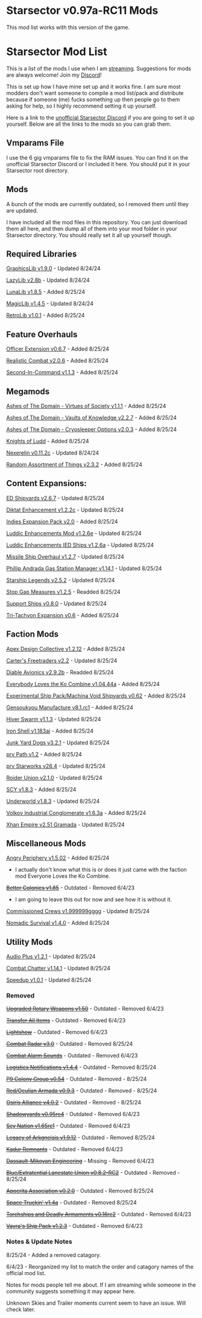 # Starsector v0.97a-RC11 Mods

This mod list works with this version of the game.

# Starsector Mod List

This is a list of the mods I use when I am [streaming](https://www.twitch.tv/lordhaywire).  Suggestions for mods are always welcome!  Join my [Discord](https://discord.gg/a6KzcJ9mnC)!

This is set up how I have mine set up and it works fine. I am sure most modders don't want someone to compile a mod list/pack and distribute because if someone (me) fucks something up then people go to them asking for help, so I highly recommend setting it up yourself. 

Here is a link to the [unofficial Starsector Discord](https://discord.gg/a8AWVcPCPr) if you are going to set it up yourself.  Below are all the links to the mods so you can grab them.

## Vmparams File

I use the 6 gig vmparams file to fix the RAM issues.  You can find it on the unofficial Starsector Discord or I included it here.  You should put it in your Starsector root directory.

## Mods

A bunch of the mods are currently outdated, so I removed them until they are updated.

I have included all the mod files in this repository.  You can just download them all here, and then dump all of them into your mod folder in your Starsector directory.  You should really set it all up yourself though.

## Required Libraries

[GraphicsLib v1.9.0](https://fractalsoftworks.com/forum/index.php?topic=10982.0) - Updated 8/24/24

[LazyLib v2.8b](https://fractalsoftworks.com/forum/index.php?topic=5444.0) - Updated 8/24/24

[LunaLib v1.8.5](https://fractalsoftworks.com/forum/index.php?topic=25658.0) - Added 8/25/24

[MagicLib v1.4.5](https://fractalsoftworks.com/forum/index.php?topic=25868.0) - Updated 8/24/24

[RetroLib v1.0.1](https://fractalsoftworks.com/forum/index.php?topic=29012.0) - Added 8/25/24

## Feature Overhauls

[Officer Extension v0.6.7](https://fractalsoftworks.com/forum/index.php?topic=23928.0) - Added 8/25/24

[Realistic Combat v2.0.6](https://fractalsoftworks.com/forum/index.php?topic=24855.0) - Added 8/25/24

[Second-In-Command v1.1.3](https://fractalsoftworks.com/forum/index.php?topic=30407.0) - Added 8/25/24

## Megamods

[Ashes of The Domain - Virtues of Society v1.1.1](https://www.ashesofthedomain.info/) - Added 8/25/24

[Ashes of The Domain - Vaults of Knowledge v2.2.7](https://www.ashesofthedomain.info/) - Added 8/25/24

[Ashes of The Domain - Cryosleeper Options v2.0.3](https://www.ashesofthedomain.info/) - Added 8/25/24

[Knights of Ludd](https://fractalsoftworks.com/forum/index.php?topic=29124.0) - Added 8/25/24

[Nexerelin v0.11.2c](https://fractalsoftworks.com/forum/index.php?topic=9175.0) - Updated 8/24/24

[Random Assortment of Things v2.3.2](https://fractalsoftworks.com/forum/index.php?topic=26260.0) - Added 8/25/24

## Content Expansions:

[ED Shipyards v2.6.7](https://fractalsoftworks.com/forum/index.php?topic=24976.0) - Updated 8/25/24

[Diktat Enhancement v1.2.2c](https://fractalsoftworks.com/forum/index.php?topic=22852.0) - Updated 8/25/24

[Indies Expansion Pack v2.0](https://fractalsoftworks.com/forum/index.php?topic=28377.0) - Added 8/25/24

[Luddic Enhancements Mod v1.2.6e](https://fractalsoftworks.com/forum/index.php?topic=15084.0) - Updated 8/25/24

[Luddic Enhancements IED Ships v1.2.6a](https://fractalsoftworks.com/forum/index.php?topic=15084.0) - Updated 8/25/24

[Missile Ship Overhaul v1.2.7](https://fractalsoftworks.com/forum/index.php?topic=24344.0) - Updated 8/25/24

[Phillip Andrada Gas Station Manager v1.14.1](https://fractalsoftworks.com/forum/index.php?topic=24215.0) - Updated 8/25/24

[Starship Legends v2.5.2](https://fractalsoftworks.com/forum/index.php?topic=15321.0) - Updated 8/25/24

[Stop Gap Measures v1.2.5](https://fractalsoftworks.com/forum/index.php?topic=13083.0) - Readded 8/25/24

[Support Ships v0.8.0](https://fractalsoftworks.com/forum/index.php?topic=25186.0) - Updated 8/25/24

[Tri-Tachyon Expansion v0.6](https://fractalsoftworks.com/forum/index.php?topic=30322.0) - Added 8/25/24

## Faction Mods

[Apex Design Collective v1.2.12](https://fractalsoftworks.com/forum/index.php?topic=30074.0) - Added 8/25/24

[Carter's Freetraders v2.2](https://fractalsoftworks.com/forum/index.php?topic=24433.0) - Updated 8/25/24

[Diable Avionics v2.9.2b](https://fractalsoftworks.com/forum/index.php?topic=29432.0) - Readded 8/25/24

[Everybody Loves the Ko Combine v1.04.44a](https://fractalsoftworks.com/forum/index.php?topic=23393.0) - Added 8/25/24

[Experimental Ship Pack/Machina Void Shipyards v0.62](https://fractalsoftworks.com/forum/index.php?topic=21113.0) - Added 8/25/24

[Gensoukyou Manufacture v8.1.rc1](https://fractalsoftworks.com/forum/index.php?topic=28396.0) - Added 8/25/24

[Hiver Swarm v1.1.3](https://fractalsoftworks.com/forum/index.php?topic=22965.0) - Updated 8/25/24

[Iron Shell v1.183aj](https://fractalsoftworks.com/forum/index.php?topic=18297.0) - Added 8/25/24

[Junk Yard Dogs v3.2.1](https://fractalsoftworks.com/forum/index.php?topic=22826.0) - Updated 8/25/24

[prv Path v1.2](https://fractalsoftworks.com/forum/index.php?topic=12553.0) - Added 8/25/24

[prv Starworks v28.4](https://fractalsoftworks.com/forum/index.php?topic=12553.0) - Updated 8/25/24

[Roider Union v2.1.0](https://fractalsoftworks.com/forum/index.php?topic=9547.0) - Updated 8/25/24

[SCY v1.8.3](https://fractalsoftworks.com/forum/index.php?topic=29535.0) - Added 8/25/24

[Underworld v1.8.3](https://fractalsoftworks.com/forum/index.php?topic=11002.0) - Updated 8/25/24

[Volkov Industrial Conglomerate v1.6.3a](https://fractalsoftworks.com/forum/index.php?topic=19603.0) - Added 8/25/24

[Xhan Empire v2.51 Gramada](https://fractalsoftworks.com/forum/index.php?topic=17972.0) - Updated 8/25/24

## Miscellaneous Mods

[Angry Periphery v1.5.02](https://fractalsoftworks.com/forum/index.php?topic=23393.0) - Added 8/25/24 
- I actually don't know what this is or does it just came with the faction mod Everyone Loves the Ko Combine.

[~~Better Colonies v1.85~~](https://fractalsoftworks.com/forum/index.php?topic=17103.0) - Outdated - Removed 6/4/23 
- I am going to leave this out for now and see how it is without it.

[Commissioned Crews v1.999999gggg](https://fractalsoftworks.com/forum/index.php?topic=16677.0) - Updated 8/25/24

[Nomadic Survival v1.4.0](https://fractalsoftworks.com/forum/index.php?topic=26255.0) - Added 8/25/24

## Utility Mods

[Audio Plus v1.2.1](https://fractalsoftworks.com/forum/index.php?topic=10985.0) - Updated 8/25/24

[Combat Chatter v1.14.1](https://fractalsoftworks.com/forum/index.php?topic=10399.0) - Updated 8/25/24

[Speedup v1.0.1](https://fractalsoftworks.com/forum/index.php?topic=13394.0) - Updated 8/25/24

### Removed

[~~Upgraded Rotary Weapons v1.50~~](https://fractalsoftworks.com/forum/index.php?topic=9446.0) - Outdated - Removed 6/4/23

[~~Transfer All Items~~](https://fractalsoftworks.com/forum/index.php?topic=17210.0) - Outdated - Removed 6/4/23

[~~Lightshow~~](https://fractalsoftworks.com/forum/index.php?topic=11528.0) - Outdated - Removed 6/4/23

[~~Combat Radar v3.0~~](https://fractalsoftworks.com/forum/index.php?topic=7526.0) - Outdated - Removed 8/25/24

[~~Combat Alarm Sounds~~](https://fractalsoftworks.com/forum/index.php?topic=11253.0) - Outdated - Removed 6/4/23

[~~Logistics Notifications v1.4.4~~](https://fractalsoftworks.com/forum/index.php?topic=17379.0) - Outdated - Removed 8/25/24

[~~P9 Colony Group v0.54~~](https://fractalsoftworks.com/forum/index.php?topic=7430.0) - Outdated - Removed - 8/25/24

[~~Red/Oculian Armada v0.9.3~~](https://fractalsoftworks.com/forum/index.php?topic=9035.0) - Outdated - Removed - 8/25/24

[~~Osiris Alliance v4.0.2~~](https://fractalsoftworks.com/forum/index.php?topic=22163.0) - Outdated - Removed - 8/25/24

[~~Shadowyards v0.95rc4~~](https://fractalsoftworks.com/forum/index.php?topic=3491.0) - Outdated - Removed 6/4/23

[~~Scy Nation v1.65rc1~~](https://fractalsoftworks.com/forum/index.php?topic=8010.0) - Outdated - Removed 6/4/23

[~~Legacy of Arkgneisis v1.9.12~~](https://fractalsoftworks.com/forum/index.php?topic=13667.0) - Outdated - Removed 8/25/24

[~~Kadur Remnants~~](https://fractalsoftworks.com/forum/index.php?topic=6649.0) - Outdated - Removed 6/4/23

[~~Dassault-Mikoyan Engineering~~](https://fractalsoftworks.com/forum/index.php?topic=11322.0) - Missing - Removed 6/4/23

[~~Blue/Extratential Lanestate Union v0.8.2-RC2~~](https://fractalsoftworks.com/forum/index.php?topic=14041.0) - Outdated - Removed - 8/25/24

[~~Apocrita Association v0.2.0~~](https://fractalsoftworks.com/forum/index.php?topic=26535.0) - Outdated - Removed 8/25/24

[~~Space Truckin' v1.4a~~](https://www.patreon.com/posts/space-truckin-v1-82648770) - Outdated - Removed 8/25/24

[~~Torchships and Deadly Armaments v0.16rc2~~](https://fractalsoftworks.com/forum/index.php?topic=17856.0) - Outdated - Removed 6/4/23

[~~Vayra's Ship Pack v1.2.3~~](https://fractalsoftworks.com/forum/index.php?topic=16059.0) - Outdated - Removed 6/4/23

### Notes & Update Notes

8/25/24 - Added a removed catagory.

6/4/23 - Reorganized my list to match the order and catagory names of the official mod list.

Notes for mods people tell me about.  If I am streaming while someone in the community suggests something it may appear here.

Unknown Skies and Trailer moments current seem to have an issue.  Will check later.


